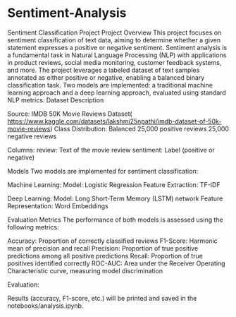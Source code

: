 # Sentiment-Analysis

Sentiment Classification Project
Project Overview
This project focuses on sentiment classification of text data, aiming to determine whether a given statement expresses a positive or negative sentiment. Sentiment analysis is a fundamental task in Natural Language Processing (NLP) with applications in product reviews, social media monitoring, customer feedback systems, and more.
The project leverages a labeled dataset of text samples annotated as either positive or negative, enabling a balanced binary classification task. Two models are implemented: a traditional machine learning approach and a deep learning approach, evaluated using standard NLP metrics.
Dataset Description

Source: IMDB 50K Movie Reviews Dataset( https://www.kaggle.com/datasets/lakshmi25npathi/imdb-dataset-of-50k-movie-reviews)
Class Distribution: Balanced
25,000 positive reviews
25,000 negative reviews


Columns:
review: Text of the movie review
sentiment: Label (positive or negative)



Models
Two models are implemented for sentiment classification:

Machine Learning:
Model: Logistic Regression
Feature Extraction: TF-IDF


Deep Learning:
Model: Long Short-Term Memory (LSTM) network
Feature Representation: Word Embeddings



Evaluation Metrics
The performance of both models is assessed using the following metrics:

Accuracy: Proportion of correctly classified reviews
F1-Score: Harmonic mean of precision and recall
Precision: Proportion of true positive predictions among all positive predictions
Recall: Proportion of true positives identified correctly
ROC-AUC: Area under the Receiver Operating Characteristic curve, measuring model discrimination


Evaluation:

Results (accuracy, F1-score, etc.) will be printed and saved in the notebooks/analysis.ipynb.
